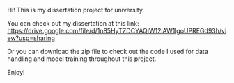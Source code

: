 Hi! This is my dissertation project for university.

You can check out my dissertation at this link: https://drive.google.com/file/d/1n85HyTZDCYAQlW12iAW1lgoUPREGd93h/view?usp=sharing

Or you can download the zip file to check out the code I used for data handling and model training throughout this project.

Enjoy!
